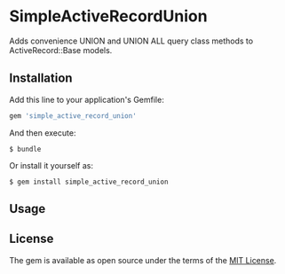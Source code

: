 # SimpleActiveRecordUnion

Adds convenience UNION and UNION ALL query class methods to ActiveRecord::Base models.

## Installation

Add this line to your application's Gemfile:

```ruby
gem 'simple_active_record_union'
```

And then execute:

    $ bundle

Or install it yourself as:

    $ gem install simple_active_record_union

## Usage

## License

The gem is available as open source under the terms of the [MIT License](http://opensource.org/licenses/MIT).

